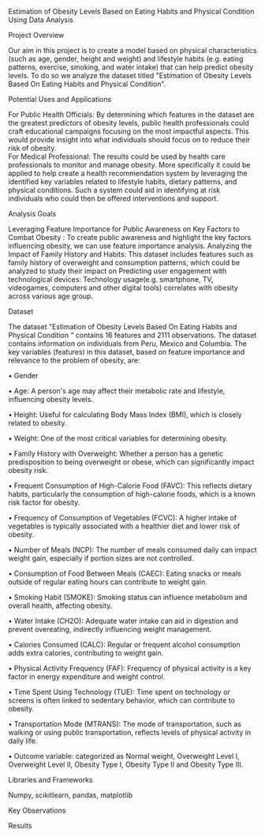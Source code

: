 
Estimation of Obesity Levels Based on Eating Habits and Physical Condition Using Data Analysis

Project Overview

Our aim in this project is to create a model based on physical characteristics (such as age, gender, height and weight) and lifestyle habits (e.g. eating patterns, exercise, 
smoking, and water intake) that can help predict obesity levels. To do so we analyze the dataset titled  "Estimation of Obesity Levels Based On Eating Habits and Physical Condition”.   


Potential Uses and Applications

For Public Health Officials: By determining which features in the dataset are the greatest predictors of obesity levels, public health professionals could craft educational campaigns focusing on the most impactful aspects. This would provide insight into what individuals should focus on to reduce their risk of obesity.  
For Medical Professional:  The results could be used by health care professionals to monitor and manage obesity. More specifically it could be applied to help create a health recommendation system by leveraging the identified key variables related to lifestyle habits, dietary patterns, and physical conditions.  Such a system could  aid in identifying at risk individuals who could  then be offered interventions and support.  

Analysis Goals

Leveraging Feature Importance for Public Awareness on Key Factors to Combat Obesity : To create public awareness and highlight the key factors influencing obesity, we can use feature importance analysis. 
Analyzing the Impact of Family History and Habits: This dataset includes features such as family history of overweight and consumption patterns, which could be analyzed to study their impact on 
Predicting user engagement with technological devices:  Technology usage(e.g. smartphone, TV, videogames, computers and other digital tools) correlates with obesity across various age group. 


Dataset

The dataset "Estimation of Obesity Levels Based On Eating Habits and Physical Condition “ contains 16 features and 2111 observations. The dataset contains information on individuals from Peru, Mexico and Columbia.
The key variables (features) in this dataset, based on feature importance and relevance to the problem of obesity, are:

•	Gender

•	Age:  A person's age may affect their metabolic rate and lifestyle, influencing obesity levels.

•	Height: Useful for calculating Body Mass Index (BMI), which is closely related to obesity.

•	Weight: One of the most critical variables for determining obesity.

•	Family History with Overweight: Whether a person has a genetic predisposition to being overweight or obese, which can significantly impact obesity risk.

•	Frequent Consumption of High-Calorie Food (FAVC): This reflects dietary habits, particularly the consumption of high-calorie foods, which is a known risk factor for obesity.

•	Frequency of Consumption of Vegetables (FCVC): A higher intake of vegetables is typically associated with a healthier diet and lower risk of obesity.

•	Number of Meals (NCP): The number of meals consumed daily can impact weight gain, especially if portion sizes are not controlled.

•	Consumption of Food Between Meals (CAEC): Eating snacks or meals outside of regular eating hours can contribute to weight gain.

•	Smoking Habit (SMOKE): Smoking status can influence metabolism and overall health, affecting obesity.

•	Water Intake (CH2O): Adequate water intake can aid in digestion and prevent overeating, indirectly influencing weight management.

•	Calories Consumed (CALC): Regular or frequent alcohol consumption adds extra calories, contributing to weight gain.

•	Physical Activity Frequency (FAF): Frequency of physical activity is a key factor in energy expenditure and weight control.

•	Time Spent Using Technology (TUE): Time spent on technology or screens is often linked to sedentary behavior, which can contribute to obesity.

•	Transportation Mode (MTRANS): The mode of transportation, such as walking or using public transportation, reflects levels of physical activity in daily life.

•	Outcome variable: categorized as Normal weight, Overweight Level I, Overweight Level II, Obesity Type I, Obesity Type II and Obesity Type III.

Libraries and Frameworks

Numpy, scikitlearn, pandas, matplotlib


Key Observations



Results



